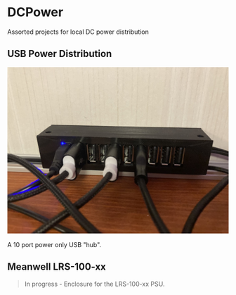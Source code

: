 # DCPower
Assorted projects for local DC power distribution

## USB Power Distribution

![A 10 port power only USB "hub"](images/10portusb.jpeg "Title")

A 10 port power only USB "hub". 

## Meanwell LRS-100-xx

> In progress - Enclosure for the LRS-100-xx PSU.

